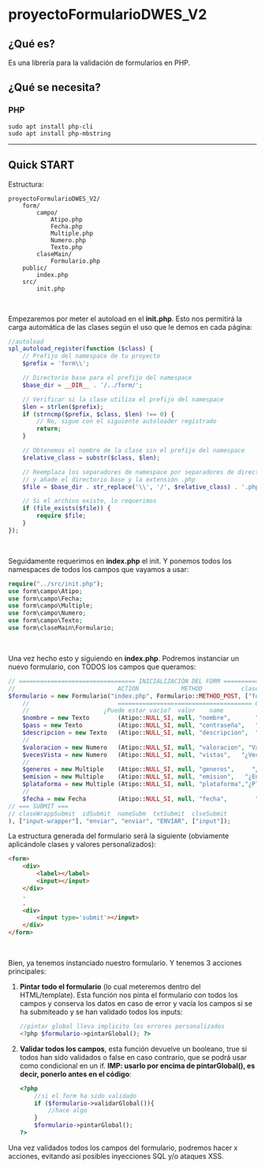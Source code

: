 # proyectoFormularioDWES_V2
## ¿Qué es?
Es una librería para la validación de formularios en PHP.
## ¿Qué se necesita?
### PHP
```
sudo apt install php-cli
sudo apt install php-mbstring
```
<hr>

## Quick START
Estructura:
```
proyectoFormularioDWES_V2/
    form/
        campo/
            Atipo.php
            Fecha.php
            Multiple.php
            Numero.php
            Texto.php
        claseMain/
            Formulario.php
    public/
        index.php
    src/
        init.php
```
<br>

Empezaremos por meter el autoload en el <b>init.php</b>. Esto nos permitirá la carga automática de las clases según el uso que le demos en cada página:
```php
//autoload
spl_autoload_register(function ($class) {
    // Prefijo del namespace de tu proyecto
    $prefix = 'form\\';

    // Directorio base para el prefijo del namespace
    $base_dir = __DIR__ . '/../form/';

    // Verificar si la clase utiliza el prefijo del namespace
    $len = strlen($prefix);
    if (strncmp($prefix, $class, $len) !== 0) {
        // No, sigue con el siguiente autoloader registrado
        return;
    }

    // Obtenemos el nombre de la clase sin el prefijo del namespace
    $relative_class = substr($class, $len);

    // Reemplaza los separadores de namespace por separadores de directorios en el nombre de la clase,
    // y añade el directorio base y la extensión .php
    $file = $base_dir . str_replace('\\', '/', $relative_class) . '.php';

    // Si el archivo existe, lo requerimos
    if (file_exists($file)) {
        require $file;
    }
});
```
<br>

Seguidamente requerimos en <b>index.php</b> el init. Y ponemos todos los namespaces de todos los campos que vayamos a usar:
```php
require("../src/init.php");
use form\campo\Atipo;
use form\campo\Fecha;
use form\campo\Multiple;
use form\campo\Numero;
use form\campo\Texto;
use form\claseMain\Formulario;
```
<br>

Una vez hecho esto y siguiendo en <b>index.php</b>. Podremos instanciar un nuevo formulario, con TODOS los campos que queramos:
```php
// ================================= INICIALIZACIÓN DEL FORM =================================
//                             ACTION            METHOD           clases-css-form  CAMPOS
$formulario = new Formulario("index.php", Formulario::METHOD_POST, ["formulario"], array(
    //                         ====================================== COMÚN ======================================  //  ======================== ESPECÍFICO ========================
    //                     ¿Puede estar vacío?  valor    name            label      clases-css-wrapper  clases-css-input      tipoCampo       placeholder         regex
    $nombre = new Texto        (Atipo::NULL_SI, null, "nombre",       "Nombre",    ["input-wrapper"],  ["input"],         Texto::TYPE_TEXT, "Tu nombre...",  Texto::DEFAULT_PATTERN_25),
    $pass = new Texto          (Atipo::NULL_SI, null, "contraseña",   "Password",  ["input-wrapper"],  ["input"],         Texto::TYPE_PSWD, "Tu contra...",  Texto::DEFAULT_PATTERN_25),
    $descripcion = new Texto   (Atipo::NULL_SI, null, "descripcion",  "Descrip",   ["input-wrapper"],  ["input"],         Texto::TYPE_TAREA,"La desc...",    Texto::DEFAULT_PATTERN_500),
    //                                                                                                                        tipoCampo            min                     max
    $valoracion = new Numero   (Atipo::NULL_SI, null, "valoracion", "Valoracion",  ["input-wrapper"],  ["input"],         Numero::TYPE_RANGE, Numero::MIN_DEFAULT_0, Numero::MAX_10),
    $vecesVista = new Numero   (Atipo::NULL_SI, null, "vistas",   "¿Veces vista?", ["input-wrapper"],  ["input"],         Numero::TYPE_NUMBER, Numero::MIN_DEFAULT_0, Numero::MAX_10),
    //                                                                                                                  clase-wrapper(chboxes)     tipoCampo                     array (checkboxes, radios, selects)                                               
    $generos = new Multiple    (Atipo::NULL_SI, null, "generos",     "¿Géneros?",  ["input-wrapper"],  [""],              ["input-multiple"], Multiple::TYPE_CHECKBOX, ["Comedia", "Terror", "Misterio", "Suspense", "Acción", "Otros"]),
    $emision = new Multiple    (Atipo::NULL_SI, null, "emision",   "¿En emisión?", ["input-wrapper"],  [""],              ["input-multiple"], Multiple::TYPE_RADIO,    ["Sí", "No"]),
    $plataforma = new Multiple (Atipo::NULL_SI, null, "plataforma","¿Plataforma?", ["input-wrapper"],  [""],              ["input-multiple"], Multiple::TYPE_SELECT,   ["Netflix","HBO","Piratilla","Otros"]),
    //                                                                                                                       f_ini             f_fin
    $fecha = new Fecha         (Atipo::NULL_SI, null, "fecha",        "Fecha",     ["input-wrapper"],  ["input"],         Fecha::NOW, Fecha::PLUS_ONE_WEEK)
// === SUBMIT ===
// claseWrappSubmit  idSubmit  nameSubm  txtSubmit  clseSubmit
), ["input-wrapper"], "enviar", "enviar", "ENVIAR", ["input"]);
```
La estructura generada del formulario será la siguiente (obviamente aplicándole clases y valores personalizados):
```html
<form>
    <div>
        <label></label>
        <input></input>
    </div>
    .
    .
    <div>
        <input type='submit'></input>
    </div>
</form>
```
<br>

Bien, ya tenemos instanciado nuestro formulario. Y tenemos 3 acciones principales:
1. <b>Pintar todo el formulario</b> (lo cual meteremos dentro del HTML/template). Esta función nos pinta el formulario con todos los campos y conserva los datos en caso de error y vacía los campos si se ha submiteado y se han validado todos los inputs:
    ```php
    //pintar global lleva implicito los errores personalizados
    <?php $formulario->pintarGlobal(); ?>
    ```
2. <b>Validar todos los campos</b>, esta función devuelve un booleano, true si todos han sido validados o false en caso contrario, que se podrá usar como condicional en un if. <b>IMP: usarlo por encima de pintarGlobal(), es decir, ponerlo antes en el código</b>:
    ```php
    <?php
        //si el form ha sido validado
        if ($formulario->validarGlobal()){
            //hace algo
        }
        $formulario->pintarGlobal();
    ?>
    ```

Una vez validados todos los campos del formulario, podremos hacer x acciones, evitando así posibles inyecciones SQL y/o ataques XSS.
